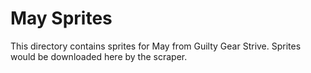 # May Sprites

This directory contains sprites for May from Guilty Gear Strive.
Sprites would be downloaded here by the scraper.
